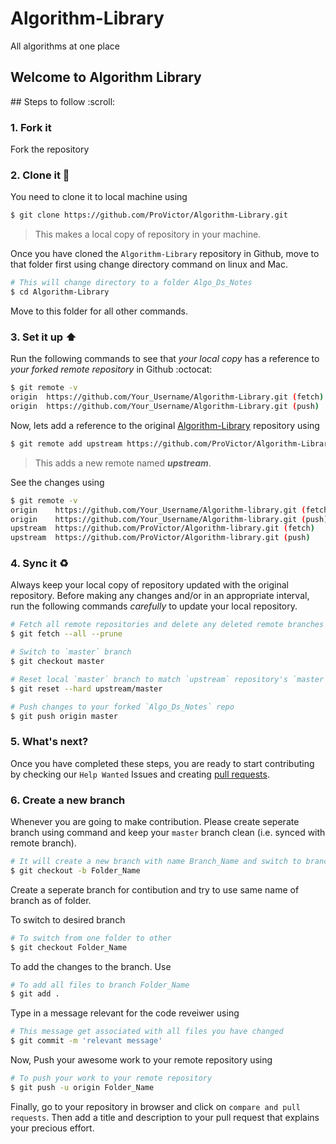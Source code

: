 # Algorithm-Library
All algorithms at one place

## Welcome to Algorithm Library
<Add Description>
## Steps to follow :scroll:

### 1. Fork it 
Fork the repository

### 2. Clone it :busts_in_silhouette:

You need to clone it to local machine using

```sh
$ git clone https://github.com/ProVictor/Algorithm-Library.git
```

> This makes a local copy of repository in your machine.

Once you have cloned the `Algorithm-Library` repository in Github, move to that folder first using change directory command on linux and Mac.

```sh
# This will change directory to a folder Algo_Ds_Notes
$ cd Algorithm-Library
```

Move to this folder for all other commands.

### 3. Set it up :arrow_up:

Run the following commands to see that *your local copy* has a reference to *your forked remote repository* in Github :octocat:

```sh
$ git remote -v
origin  https://github.com/Your_Username/Algorithm-Library.git (fetch)
origin  https://github.com/Your_Username/Algorithm-Library.git (push)
```

Now, lets add a reference to the original [Algorithm-Library](https://github.com/ProVictor/Algorithm-Library) repository using

```sh
$ git remote add upstream https://github.com/ProVictor/Algorithm-Library.git
```

> This adds a new remote named ***upstream***.

See the changes using

```sh
$ git remote -v
origin    https://github.com/Your_Username/Algorithm-library.git (fetch)
origin    https://github.com/Your_Username/Algorithm-library.git (push)
upstream  https://github.com/ProVictor/Algorithm-library.git (fetch)
upstream  https://github.com/ProVictor/Algorithm-library.git (push)
```

### 4. Sync it :recycle:

Always keep your local copy of repository updated with the original repository.
Before making any changes and/or in an appropriate interval, run the following commands *carefully* to update your local repository.

```sh
# Fetch all remote repositories and delete any deleted remote branches
$ git fetch --all --prune

# Switch to `master` branch
$ git checkout master

# Reset local `master` branch to match `upstream` repository's `master` branch
$ git reset --hard upstream/master

# Push changes to your forked `Algo_Ds_Notes` repo
$ git push origin master
```

### 5. What's next?

Once you have completed these steps, you are ready to start contributing by checking our `Help Wanted` Issues and creating [pull requests](https://github.com/ProVictor/Algorithm-Library/pulls).

### 6. Create a new branch 

Whenever you are going to make contribution. Please create seperate branch using command and keep your `master` branch clean (i.e. synced with remote branch).

```sh
# It will create a new branch with name Branch_Name and switch to branch Folder_Name
$ git checkout -b Folder_Name
```

Create a seperate branch for contibution and try to use same name of branch as of folder.

To switch to desired branch

```sh
# To switch from one folder to other
$ git checkout Folder_Name
```

To add the changes to the branch. Use

```sh
# To add all files to branch Folder_Name
$ git add .
```

Type in a message relevant for the code reveiwer using

```sh
# This message get associated with all files you have changed
$ git commit -m 'relevant message'
```

Now, Push your awesome work to your remote repository using

```sh
# To push your work to your remote repository
$ git push -u origin Folder_Name
```

Finally, go to your repository in browser and click on `compare and pull requests`.
Then add a title and description to your pull request that explains your precious effort.



